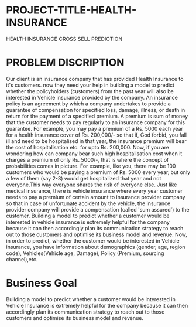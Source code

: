 # PROJECT-TITLE-HEALTH-INSURANCE
HEALTH INSURANCE CROSS SELL PREDICTION

# PROBLEM DISCRIPTION


Our client is an insurance company that has provided Health Insurance to it's customers. now they need your help in building a model to predict whether the policyholders (customers) from the past year will also be interested in Vehicle insurance provided by the company. An insurance policy is an agreement by which a company undertakes to provide a guarantee of compensation for specified loss, damage, illness, or death in return for the payment of a specified premium. A premium is sum of money that the customer needs to pay regularly to an insurance company for this guarantee. For example, you may pay a premium of a Rs. 5000 each year for a health insurance cover of Rs. 200,000/- so that if, God forbid, you fall ill and need to be hospitalised in that year, the insurance premium will bear the cost of hospitalisation etc. for upto Rs. 200,000. Now, if you are wondering how can company bear such high hospitalisation cost when it charges a premium of only Rs. 5000/-, that is where the concept of probabilities comes in picture. For example, like you, there may be 100 customers who would be paying a premium of Rs. 5000 every year, but only a few of them (say 2-3) would get hospitalized that year and not everyone.This way everyone shares the risk of everyone else. Just like medical insurance, there is vehicle insurance where every year customer needs to pay a premium of certain amount to insurance provider company so that in case of unfortunate accident by the vehicle, the insurance provider company will provide a compensation (called 'sum assured') to the customer. Building a model to predict whether a customer would be interested in vehicle insurance is extremely helpful for the company because it can then accordingly plan its communication strategy to reach out to those customers and optimise its business model and revenue. Now, in order to predict, whether the customer would be interested in Vehicle insurance, you have information about demographics (gender, age, region code), Vehicles(Vehicle age, Damage), Policy (Premium, sourcing channel),etc.





# Business Goal


Building a model to predict whether a customer would be interested in Vehicle Insurance is extremely helpful for the company because it can then accordingly plan its communication strategy to reach out to those customers and optimise its business model and revenue.
